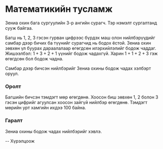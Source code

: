 Математикийн тусламж
====================
Зениа охин бага сургуулийн 3-р ангийн сурагч. Тэр нэмэлт сургалтанд сууж байгаа.

Багш нь $1$, $2$, $3$ гэсэн гурван цифрээс бүрдэх маш олон нийлбэрүүдийг самбар
дээр бичих ба түүнийг сурагчид нь бодох ёстой. Зениа охин зөвхөн үл буурах
дараалалаар өгөгдсөн илэрхийлэлийг бодож чаддаг. Жишээлбэл: $1+3+2+1$ үүнийг бодож
чадахгүй. Харин $1+1+2+3$ гэж өгөгдсөн бол бодож чадна.

Самбар дээр бичсэн нийлбэрийг Зениа охины бодож чадах хэлбэрт оруул.


### Оролт
Багшийн бичсэн тэмдэгт мөр өгөгдөнө. Хоосон биш зөвхөн $1$, $2$ болон $3$ гэсэн
цифрийг агуулсан хоосон зайгүй нийлбэр өгөгдөнө. Тэмдэгт мөрийн урт хамгийн
ихдээ $100$ байна.


### Гаралт
Зениа охины бодож чадах нийлбэрийг хэвлэ.

-- Хүрэлцоож
